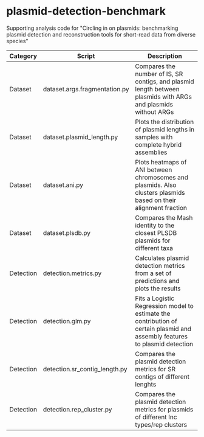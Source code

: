 # plasmid-detection-benchmark
Supporting analysis code for "Circling in on plasmids: benchmarking plasmid detection and reconstruction tools for short-read data from diverse species"

| Category | Script  | Description |
| -------- | ------- | ----------- |
| Dataset  | dataset.args.fragmentation.py | Compares the number of IS, SR contigs, and plasmid length between plasmids with ARGs and plasmids without ARGs |
| Dataset  | dataset.plasmid_length.py | Plots the distribution of plasmid lengths in samples with complete hybrid assemblies |
| Dataset  | dataset.ani.py | Plots heatmaps of ANI between chromosomes and plasmids. Also clusters plasmids based on their alignment fraction |
| Dataset  | dataset.plsdb.py | Compares the Mash identity to the closest PLSDB plasmids for different taxa |
| Detection  | detection.metrics.py | Calculates plasmid detection metrics from a set of predictions and plots the results |
| Detection  | detection.glm.py | Fits a Logistic Regression model to estimate the contribution of certain plasmid and assembly features to plasmid detection |
| Detection  | detection.sr_contig_length.py | Compares the plasmid detection metrics for SR contigs of different lenghts |
| Detection  | detection.rep_cluster.py | Compares the plasmid detection metrics for plasmids of different Inc types/rep clusters |
